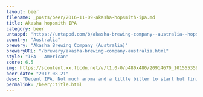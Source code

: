 ```yaml
---
layout: beer
filename: _posts/beer/2016-11-09-akasha-hopsmith-ipa.md
title: Akasha hopsmith IPA
category: beer
untappd: "https://untappd.com/b/akasha-brewing-company--australia--hopsmith-ipa/989913"
country: "Australia"
brewery: "Akasha Brewing Company (Australia)"
breweryURL: "/brewery/akasha-brewing-company-australia.html"
style: "IPA - American"
score: 6.5
img: https://scontent.xx.fbcdn.net/v/t1.0-0/p480x480/20914670_10155535940008745_7219102696879360818_n.jpg?_nc_cat=0&oh=ba83fab318a42e7cad5a10eab3eef2d4&oe=5B7F4D5E
beer-date: "2017-08-21"
desc: "Decent IPA. Not much aroma and a little bitter to start but finishes off nicely"
permalink: /beer/:title.html
---
```

